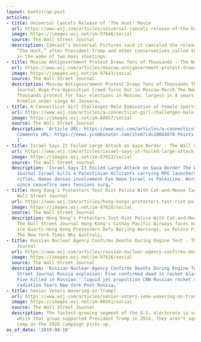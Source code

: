 ```yaml
---
layout: bootstrap-post
articles:
- title: Universal Cancels Release of ‘The Hunt’ Movie
  url: https://www.wsj.com/articles/universal-cancels-release-of-the-hunt-movie-11565468731
  image: https://images.wsj.net/im-97646/social
  source: The Wall Street Journal
  description: Comcast’s Universal Pictures said it canceled the release of its thriller
    “The Hunt,” after President Trump and other conservatives called the movie inappropriate
    in the wake of two mass shootings.
- title: Moscow Antigovernment Protest Draws Tens of Thousands - The Wall Street Journal
  url: https://www.wsj.com/articles/moscow-antigovernment-protest-draws-tens-of-thousands-11565461697
  image: https://images.wsj.net/im-97643/social
  source: The Wall Street Journal
  description: Moscow Antigovernment Protest Draws Tens of Thousands The Wall Street
    Journal Huge Pro-Opposition Crowd Turns Out in Moscow March The New York Times
    Thousands protest for fair elections in Moscow, largest in 8 years Fox News The
    Kremlin under siege Al Jazeera…
- title: A Connecticut Girl Challenges Male Domination of Female Sports
  url: https://www.wsj.com/articles/a-connecticut-girl-challenges-male-domination-of-female-sports-11562885421
  image: https://images.wsj.net/im-88657/social
  source: The Wall Street Journal
  description: 'Article URL: https://www.wsj.com/articles/a-connecticut-girl-challenges-male-domination-of-female-sports-11562885421?mod=rsswn
    Comments URL: https://news.ycombinator.com/item?id=20664078 Points: 8 # Comments:
    1'
- title: Israel Says It Foiled Large Attack on Gaza Border - The Wall Street Journal
  url: https://www.wsj.com/articles/israel-says-it-foiled-large-attack-on-gaza-border-11565441918
  image: https://images.wsj.net/im-97613/social
  source: The Wall Street Journal
  description: 'Israel Says It Foiled Large Attack on Gaza Border The Wall Street
    Journal Israel kills 4 Palestinian militants carrying RPG launchers and assault
    rifles, Hamas denies involvement Fox News Israel vs Palestine: Worst bloodshed
    since ceasefire sees tensions surg…'
- title: Hong Kong’s Protesters Test Riot Police With Cat-and-Mouse Tactics - The
    Wall Street Journal
  url: https://www.wsj.com/articles/hong-kongs-protesters-test-riot-police-in-game-of-cat-and-mouse-11565444342
  image: https://images.wsj.net/im-97628/social
  source: The Wall Street Journal
  description: Hong Kong’s Protesters Test Riot Police With Cat-and-Mouse Tactics
    The Wall Street Journal Hong Kong's Cathay Pacific Airways faces mainland China's
    ire Quartz Hong Kong Protesters Defy Beijing Warnings, as Police Fire Tear Gas
    The New York Times Why Australi…
- title: Russian Nuclear Agency Confirms Deaths During Engine Test - The Wall Street
    Journal
  url: https://www.wsj.com/articles/russian-nuclear-agency-confirms-deaths-during-missile-test-11565446468
  image: https://images.wsj.net/im-97616/social
  source: The Wall Street Journal
  description: 'Russian Nuclear Agency Confirms Deaths During Engine Test The Wall
    Street Journal Russia explosion: Five confirmed dead in rocket blast BBC News
    Five killed in Russian ''liquid jet propultion CNN Russian rocket crash sparks
    radiation fears New York Post Russia…'
- title: Senior Voters Wavering on Trump?
  url: https://www.wsj.com/articles/senior-voters-some-wavering-on-trump-figure-to-shape-2020-election-11565429401
  image: https://images.wsj.net/im-90341/social
  source: The Wall Street Journal
  description: The fastest-growing segment of the U.S. electorate is seniors, and
    while that group supported President Trump in 2016, they aren’t squarely in his
    camp as the 2020 campaign picks up.
as_of_date: '2019-08-10'
---
```


